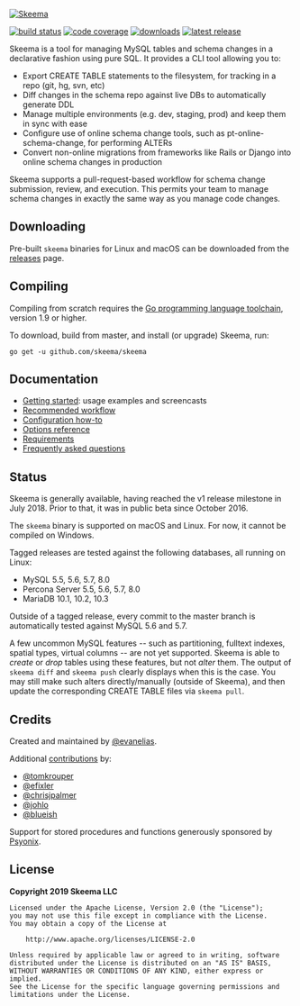 [![Skeema](https://www.skeema.io/img/logo.png)](https://www.skeema.io)

[![build status](https://img.shields.io/travis/skeema/skeema/master.svg)](https://travis-ci.org/skeema/skeema)
[![code coverage](https://img.shields.io/coveralls/skeema/skeema.svg)](https://coveralls.io/r/skeema/skeema)
[![downloads](https://img.shields.io/github/downloads/skeema/skeema/total.svg)](https://github.com/skeema/skeema/releases)
[![latest release](https://img.shields.io/github/release/skeema/skeema.svg)](https://github.com/skeema/skeema/releases)

Skeema is a tool for managing MySQL tables and schema changes in a declarative fashion using pure SQL. It provides a CLI tool allowing you to:

* Export CREATE TABLE statements to the filesystem, for tracking in a repo (git, hg, svn, etc)
* Diff changes in the schema repo against live DBs to automatically generate DDL
* Manage multiple environments (e.g. dev, staging, prod) and keep them in sync with ease
* Configure use of online schema change tools, such as pt-online-schema-change, for performing ALTERs
* Convert non-online migrations from frameworks like Rails or Django into online schema changes in production

Skeema supports a pull-request-based workflow for schema change submission, review, and execution. This permits your team to manage schema changes in exactly the same way as you manage code changes.

## Downloading

Pre-built `skeema` binaries for Linux and macOS can be downloaded from the [releases](https://github.com/skeema/skeema/releases) page.

## Compiling

Compiling from scratch requires the [Go programming language toolchain](https://golang.org/dl/), version 1.9 or higher.

To download, build from master, and install (or upgrade) Skeema, run:

`go get -u github.com/skeema/skeema`

## Documentation

* [Getting started](doc/examples.md): usage examples and screencasts
* [Recommended workflow](doc/workflow.md)
* [Configuration how-to](doc/config.md)
* [Options reference](doc/options.md)
* [Requirements](doc/requirements.md)
* [Frequently asked questions](doc/faq.md)

## Status

Skeema is generally available, having reached the v1 release milestone in July 2018. Prior to that, it was in public beta since October 2016.

The `skeema` binary is supported on macOS and Linux. For now, it cannot be compiled on Windows.

Tagged releases are tested against the following databases, all running on Linux:

* MySQL 5.5, 5.6, 5.7, 8.0
* Percona Server 5.5, 5.6, 5.7, 8.0
* MariaDB 10.1, 10.2, 10.3

Outside of a tagged release, every commit to the master branch is automatically tested against MySQL 5.6 and 5.7.

A few uncommon MySQL features -- such as partitioning, fulltext indexes, spatial types, virtual columns -- are not yet supported. Skeema is able to *create* or *drop* tables using these features, but not *alter* them. The output of `skeema diff` and `skeema push` clearly displays when this is the case. You may still make such alters directly/manually (outside of Skeema), and then update the corresponding CREATE TABLE files via `skeema pull`.

## Credits

Created and maintained by [@evanelias](https://github.com/evanelias).

Additional [contributions](https://github.com/skeema/skeema/graphs/contributors) by:

* [@tomkrouper](https://github.com/tomkrouper)
* [@efixler](https://github.com/efixler)
* [@chrisjpalmer](https://github.com/chrisjpalmer)
* [@johlo](https://github.com/johlo)
* [@blueish](https://github.com/blueish)

Support for stored procedures and functions generously sponsored by [Psyonix](https://psyonix.com).

## License

**Copyright 2019 Skeema LLC**

```text
Licensed under the Apache License, Version 2.0 (the "License");
you may not use this file except in compliance with the License.
You may obtain a copy of the License at

    http://www.apache.org/licenses/LICENSE-2.0

Unless required by applicable law or agreed to in writing, software
distributed under the License is distributed on an "AS IS" BASIS,
WITHOUT WARRANTIES OR CONDITIONS OF ANY KIND, either express or implied.
See the License for the specific language governing permissions and
limitations under the License.
```


